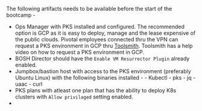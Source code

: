 
The following artifacts needs to be available before the start of the bootcamp -

 - Ops Manager with PKS installed and configured. The recommended option is GCP as it is easy to deploy, manage and the lease expensive of the public clouds. Pivotal employees connected thru the VPN can request a PKS environment in GCP thru [Toolsmith](https://environments.toolsmiths.cf-app.com/home). Toolsmith has a help video on how to request a PKS environment in GCP. 
 - BOSH Director should have the `Enable VM Resurrector Plugin` already enabled.
 - Jumpbox/bastion host with access to the PKS environment (preferably Ubuntu Linux) with the following binaries installed -
		- Kubectl 
		- pks
		- jq
		- uaac
		- curl
 - PKS plans with atleast one plan that has the ability to deploy K8s clusters with `Allow privilaged` setting enabled.
 - 


<!--stackedit_data:
eyJoaXN0b3J5IjpbMTQ1NjI2Njg2Ml19
-->